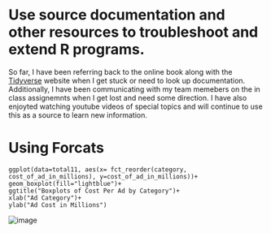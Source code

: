 # Use source documentation and other resources to troubleshoot and extend R programs.

 So far, I have been referring back to the online book along with the [Tidyverse](https://www.tidyverse.org/packages/) website when I get stuck or need to look up documentation. Additionally, I have been communicating with my team memebers on the in class assignemnts when I get lost and need some direction. I have also enjoyted watching youtube videos of special topics and will continue to use this as a source to learn new information. 


# Using Forcats 
```{r boxplot, reorder }
ggplot(data=total11, aes(x= fct_reorder(category, cost_of_ad_in_millions), y=cost_of_ad_in_millions))+
geom_boxplot(fill="lightblue")+
ggtitle("Boxplots of Cost Per Ad by Category")+
xlab("Ad Category")+
ylab("Ad Cost in Millions")
```
![image](https://user-images.githubusercontent.com/105231104/180085418-dd2487fb-f772-4158-85df-2095301198a3.png)

